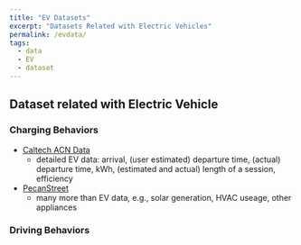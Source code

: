 ```yaml
---
title: "EV Datasets"
excerpt: "Datasets Related with Electric Vehicles"
permalink: /evdata/
tags:
  - data
  - EV
  - dataset
---
```


## Dataset related with Electric Vehicle
### Charging Behaviors
- [Caltech ACN Data](https://ev.caltech.edu/dataset)
	- detailed EV data: arrival, (user estimated) departure time, (actual) departure time, kWh, (estimated and actual) length of a session, efficiency
- [PecanStreet](https://www.pecanstreet.org/dataport/about/)
	- many more than EV data, e.g., solar generation, HVAC useage, other appliances

### Driving Behaviors